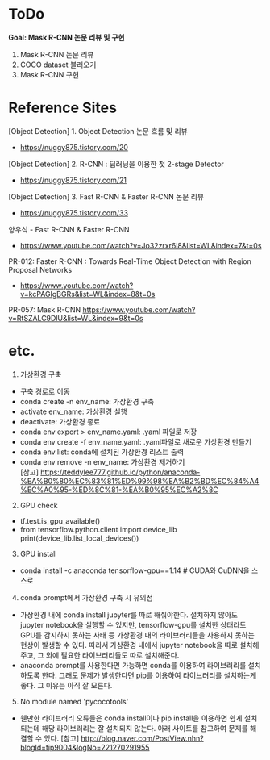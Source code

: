# ToDo
**Goal: Mask R-CNN 논문 리뷰 및 구현**

1. Mask R-CNN 논문 리뷰
2. COCO dataset 불러오기
3. Mask R-CNN 구현



# Reference Sites
[Object Detection] 1. Object Detection 논문 흐름 및 리뷰
* https://nuggy875.tistory.com/20

[Object Detection] 2. R-CNN : 딥러닝을 이용한 첫 2-stage Detector
* https://nuggy875.tistory.com/21

[Object Detection] 3. Fast R-CNN & Faster R-CNN 논문 리뷰
* https://nuggy875.tistory.com/33

양우식 - Fast R-CNN & Faster R-CNN
* https://www.youtube.com/watch?v=Jo32zrxr6l8&list=WL&index=7&t=0s

PR-012: Faster R-CNN : Towards Real-Time Object Detection with Region Proposal Networks
* https://www.youtube.com/watch?v=kcPAGIgBGRs&list=WL&index=8&t=0s

PR-057: Mask R-CNN
https://www.youtube.com/watch?v=RtSZALC9DlU&list=WL&index=9&t=0s



# etc.
1. 가상환경 구축
* 구축 경로로 이동
* conda create -n env_name: 가상환경 구축
* activate env_name: 가상환경 실행
* deactivate: 가상환경 종료
* conda env export > env_name.yaml: .yaml 파일로 저장
* conda env create -f env_name.yaml: .yaml파일로 새로운 가상환경 만들기
* conda env list: conda에 설치된 가상환경 리스트 출력
* conda env remove -n env_name: 가상환경 제거하기<br>
[참고] https://teddylee777.github.io/python/anaconda-%EA%B0%80%EC%83%81%ED%99%98%EA%B2%BD%EC%84%A4%EC%A0%95-%ED%8C%81-%EA%B0%95%EC%A2%8C

2. GPU check
* tf.test.is_gpu_available()
* from tensorflow.python.client import device_lib<br>
print(device_lib.list_local_devices())

3. GPU install
* conda install -c anaconda tensorflow-gpu==1.14    # CUDA와 CuDNN을 스스로 

4. conda prompt에서 가상환경 구축 시 유의점
* 가상환경 내에 conda install jupyter를 따로 해줘야한다. 설치하지 않아도 jupyter notebook을 실행할 수 있지만, tensorflow-gpu를 설치한 상태라도 GPU를 감지하지 못하는 사태 등 가상환경 내의 라이브러리들을 사용하지 못하는 현상이 발생할 수 있다. 따라서 가상환경 내에서 jupyter notebook을 따로 설치해주고, 그 외에 필요한 라이브러리들도 따로 설치해준다.
* anaconda prompt를 사용한다면 가능하면 conda를 이용하여 라이브러리를 설치하도록 한다. 그래도 문제가 발생한다면 pip를 이용하여 라이브러리를 설치하는게 좋다. 그 이유는 아직 잘 모른다.

5. No module named 'pycocotools'
* 웬만한 라이브러리 오류들은 conda install이나 pip install을 이용하면 쉽게 설치되는데 해당 라이브러리는 잘 설치되지 않는다. 아래 사이트를 참고하여 문제를 해결할 수 있다.
[참고] http://blog.naver.com/PostView.nhn?blogId=tip9004&logNo=221270291955
